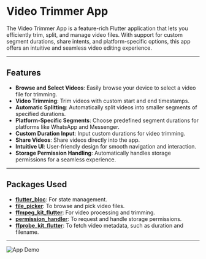 # Video Trimmer App

The Video Trimmer App is a feature-rich Flutter application that lets you efficiently trim, split, and manage video files. With support for custom segment durations, share intents, and platform-specific options, this app offers an intuitive and seamless video editing experience.

---

## Features

- **Browse and Select Videos**: Easily browse your device to select a video file for trimming.
- **Video Trimming**: Trim videos with custom start and end timestamps.
- **Automatic Splitting**: Automatically split videos into smaller segments of specified durations.
- **Platform-Specific Segments**: Choose predefined segment durations for platforms like WhatsApp and Messenger.
- **Custom Duration Input**: Input custom durations for video trimming.
- **Share Videos**: Share videos directly into the app.
- **Intuitive UI**: User-friendly design for smooth navigation and interaction.
- **Storage Permission Handling**: Automatically handles storage permissions for a seamless experience.

---

## Packages Used

- **[flutter_bloc](https://pub.dev/packages/flutter_bloc)**: For state management.
- **[file_picker](https://pub.dev/packages/file_picker)**: To browse and pick video files.
- **[ffmpeg_kit_flutter](https://pub.dev/packages/ffmpeg_kit_flutter)**: For video processing and trimming.
- **[permission_handler](https://pub.dev/packages/permission_handler)**: To request and handle storage permissions.
- **[ffprobe_kit_flutter](https://pub.dev/packages/ffprobe_kit_flutter)**: To fetch video metadata, such as duration and filename.

---

![App Demo](https://media0.giphy.com/media/v1.Y2lkPTc5MGI3NjExbG4yb2hiMXlrYjkwaDE2em9sY3JjMTk2Y2V4djVhZ2ZsODA0MGF0eSZlcD12MV9pbnRlcm5hbF9naWZfYnlfaWQmY3Q9Zw/BO10wOZNfyIU5Wl8SU/giphy.webp)